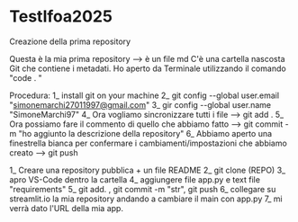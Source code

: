 # TestIfoa2025
Creazione della prima repository

Questa è la mia prima repository --> è un file md
C'è una cartella nascosta Git che contiene i metadati. 
Ho aperto da Terminale utilizzando il comando "code . "

Procedura:
1_ install git on your machine
2_ git config --global user.email "simonemarchi27011997@gmail.com"
3_ gir config --global user.name "SimoneMarchi97"
4_ Ora vogliamo sincronizzare tutti i file                                 -->  git add .
5_ Ora possiamo fare il commento di quello che abbiamo fatto               -->  git commit -m "ho aggiunto la descrizione della repository"
6_ Abbiamo aperto una finestrella bianca per confermare i cambiamenti/impostazioni che abbiamo creato  -->  git push


1_ Creare una repository  pubblica + un file README
2_ git clone (REPO)
3_ apro VS-Code dentro la cartella
4_ aggiungere file app.py e text file "requirements"
5_ git add. , git commit -m "str", git push
6_ collegare su streamlit.io la mia repository andando a cambiare il main con app.py
7_ mi verrà dato l'URL della mia app. 

